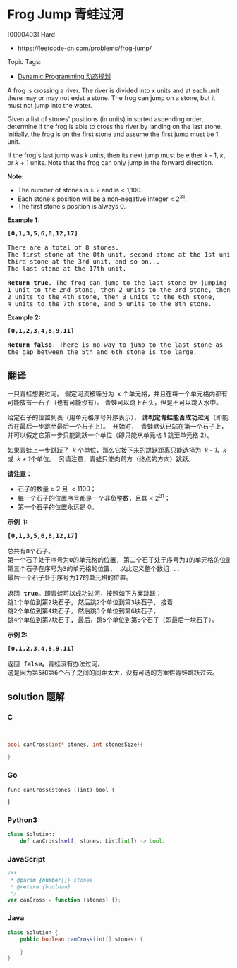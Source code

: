 # Frog Jump 青蛙过河

[0000403] Hard

- https://leetcode-cn.com/problems/frog-jump/

Topic Tags:

- [Dynamic Programming 动态规划](https://leetcode-cn.com/tag/dynamic-programming/)

A frog is crossing a river. The river is divided into x units and at each unit there may or may not exist a stone. The frog can jump on a stone, but it must not jump into the water.

Given a list of stones' positions (in units) in sorted ascending order, determine if the frog is able to cross the river by landing on the last stone. Initially, the frog is on the first stone and assume the first jump must be 1 unit.

If the frog's last jump was _k_ units, then its next jump must be either _k_ - 1, _k_, or _k_ + 1 units. Note that the frog can only jump in the forward direction.

**Note:**

- The number of stones is ≥ 2 and is < 1,100.
- Each stone's position will be a non-negative integer < 2<sup>31</sup>.
- The first stone's position is always 0.

**Example 1:**

<pre><b>[0,1,3,5,6,8,12,17]</b>

There are a total of 8 stones.
The first stone at the 0th unit, second stone at the 1st unit,
third stone at the 3rd unit, and so on...
The last stone at the 17th unit.

<b>Return true</b>. The frog can jump to the last stone by jumping 
1 unit to the 2nd stone, then 2 units to the 3rd stone, then 
2 units to the 4th stone, then 3 units to the 6th stone, 
4 units to the 7th stone, and 5 units to the 8th stone.
</pre>

**Example 2:**

<pre><b>[0,1,2,3,4,8,9,11]</b>

<b>Return false</b>. There is no way to jump to the last stone as 
the gap between the 5th and 6th stone is too large.
</pre>

## 翻译

一只青蛙想要过河。 假定河流被等分为  x 个单元格，并且在每一个单元格内都有可能放有一石子（也有可能没有）。 青蛙可以跳上石头，但是不可以跳入水中。

给定石子的位置列表（用单元格序号升序表示）， **请判定青蛙能否成功过河**（即能否在最后一步跳至最后一个石子上）。  开始时，  青蛙默认已站在第一个石子上，并可以假定它第一步只能跳跃一个单位（即只能从单元格 1 跳至单元格 2）。

如果青蛙上一步跳跃了  *k* 个单位，那么它接下来的跳跃距离只能选择为  *k - 1*、_k_ 或  *k + 1*个单位。  另请注意，青蛙只能向前方（终点的方向）跳跃。

**请注意：**

- 石子的数量 ≥ 2 且  < 1100；
- 每一个石子的位置序号都是一个非负整数，且其 < 2<sup>31</sup>；
- 第一个石子的位置永远是 0。

**示例  1:**

<pre><strong>[0,1,3,5,6,8,12,17]</strong>

总共有8个石子。
第一个石子处于序号为0的单元格的位置, 第二个石子处于序号为1的单元格的位置,
第三个石子在序号为3的单元格的位置， 以此定义整个数组...
最后一个石子处于序号为17的单元格的位置。

返回 <strong>true</strong>。即青蛙可以成功过河，按照如下方案跳跃： 
跳1个单位到第2块石子, 然后跳2个单位到第3块石子, 接着 
跳2个单位到第4块石子, 然后跳3个单位到第6块石子, 
跳4个单位到第7块石子, 最后，跳5个单位到第8个石子（即最后一块石子）。
</pre>

**示例 2:**

<pre><strong>[0,1,2,3,4,8,9,11]</strong>

返回 <strong>false。</strong>青蛙没有办法过河。 
这是因为第5和第6个石子之间的间距太大，没有可选的方案供青蛙跳跃过去。
</pre>

## solution 题解

### C

```c


bool canCross(int* stones, int stonesSize){

}


```

### Go

```golang
func canCross(stones []int) bool {

}
```

### Python3

```python
class Solution:
    def canCross(self, stones: List[int]) -> bool:

```

### JavaScript

```javascript
/**
 * @param {number[]} stones
 * @return {boolean}
 */
var canCross = function (stones) {};
```

### Java

```java
class Solution {
    public boolean canCross(int[] stones) {

    }
}
```
